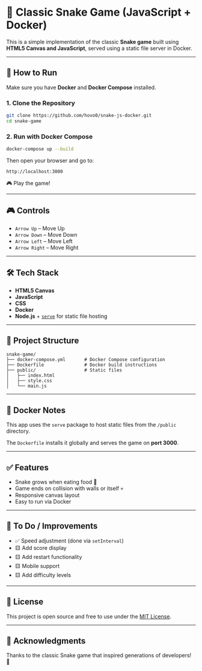 # 🐍 Classic Snake Game (JavaScript + Docker)

This is a simple implementation of the classic **Snake game** built using **HTML5 Canvas and JavaScript**, served using a static file server in Docker.

---

## 🚀 How to Run

Make sure you have **Docker** and **Docker Compose** installed.

### 1. Clone the Repository

```bash
git clone https://github.com/hovo0/snake-js-docker.git
cd snake-game
```

### 2. Run with Docker Compose

```bash
docker-compose up --build
```

Then open your browser and go to:

```
http://localhost:3000
```

🎮 Play the game!

---

## 🎮 Controls

- `Arrow Up` – Move Up
- `Arrow Down` – Move Down
- `Arrow Left` – Move Left
- `Arrow Right` – Move Right

---

## 🛠 Tech Stack

- **HTML5 Canvas**
- **JavaScript**
- **CSS**
- **Docker**
- **Node.js** + [`serve`](https://www.npmjs.com/package/serve) for static file hosting

---

## 📁 Project Structure

```
snake-game/
├── docker-compose.yml       # Docker Compose configuration
├── Dockerfile               # Docker build instructions
├── public/                  # Static files
│   ├── index.html
│   ├── style.css
│   └── main.js
```

---

## 🐳 Docker Notes

This app uses the `serve` package to host static files from the `/public` directory.

The `Dockerfile` installs it globally and serves the game on **port 3000**.

---

## ✅ Features

- Snake grows when eating food 🍎
- Game ends on collision with walls or itself 💀
- Responsive canvas layout
- Easy to run via Docker

---

## 🔧 To Do / Improvements

- ✅ Speed adjustment (done via `setInterval`)
- 🟨 Add score display
- 🟨 Add restart functionality
- 🟨 Mobile support
- 🟨 Add difficulty levels

---

## 📝 License

This project is open source and free to use under the [MIT License](LICENSE).

---

## 🙌 Acknowledgments

Thanks to the classic Snake game that inspired generations of developers! 🎉
